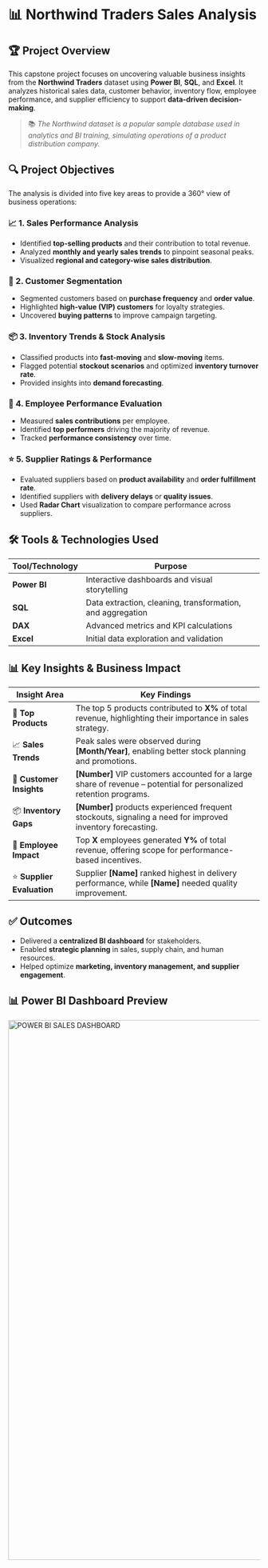 # 📊 Northwind Traders Sales Analysis

## 🏆 Project Overview

This capstone project focuses on uncovering valuable business insights from the **Northwind Traders** dataset using **Power BI**, **SQL**, and **Excel**. It analyzes historical sales data, customer behavior, inventory flow, employee performance, and supplier efficiency to support **data-driven decision-making**.

> 📚 *The Northwind dataset is a popular sample database used in analytics and BI training, simulating operations of a product distribution company.*



## 🔍 Project Objectives

The analysis is divided into five key areas to provide a 360° view of business operations:

### 📈 1. Sales Performance Analysis

* Identified **top-selling products** and their contribution to total revenue.
* Analyzed **monthly and yearly sales trends** to pinpoint seasonal peaks.
* Visualized **regional and category-wise sales distribution**.

### 🎯 2. Customer Segmentation

* Segmented customers based on **purchase frequency** and **order value**.
* Highlighted **high-value (VIP) customers** for loyalty strategies.
* Uncovered **buying patterns** to improve campaign targeting.

### 📦 3. Inventory Trends & Stock Analysis

* Classified products into **fast-moving** and **slow-moving** items.
* Flagged potential **stockout scenarios** and optimized **inventory turnover rate**.
* Provided insights into **demand forecasting**.

### 🏅 4. Employee Performance Evaluation

* Measured **sales contributions** per employee.
* Identified **top performers** driving the majority of revenue.
* Tracked **performance consistency** over time.

### ⭐ 5. Supplier Ratings & Performance

* Evaluated suppliers based on **product availability** and **order fulfillment rate**.
* Identified suppliers with **delivery delays** or **quality issues**.
* Used **Radar Chart** visualization to compare performance across suppliers.



## 🛠️ Tools & Technologies Used

| Tool/Technology | Purpose                                                    |
| --------------- | ---------------------------------------------------------- |
| **Power BI**    | Interactive dashboards and visual storytelling             |
| **SQL**         | Data extraction, cleaning, transformation, and aggregation |
| **DAX**         | Advanced metrics and KPI calculations                      |
| **Excel**       | Initial data exploration and validation                    |



## 📊 Key Insights & Business Impact

| Insight Area              | Key Findings                                                                                                        |
| ------------------------- | ------------------------------------------------------------------------------------------------------------------- |
| 🚀 **Top Products**       | The top 5 products contributed to **X%** of total revenue, highlighting their importance in sales strategy.         |
| 📈 **Sales Trends**       | Peak sales were observed during **\[Month/Year]**, enabling better stock planning and promotions.                   |
| 🏅 **Customer Insights**  | **\[Number]** VIP customers accounted for a large share of revenue – potential for personalized retention programs. |
| 📦 **Inventory Gaps**     | **\[Number]** products experienced frequent stockouts, signaling a need for improved inventory forecasting.         |
| 🎯 **Employee Impact**    | Top **X** employees generated **Y%** of total revenue, offering scope for performance-based incentives.             |
| ⭐ **Supplier Evaluation** | Supplier **\[Name]** ranked highest in delivery performance, while **\[Name]** needed quality improvement.          |



## ✅ Outcomes

* Delivered a **centralized BI dashboard** for stakeholders.
* Enabled **strategic planning** in sales, supply chain, and human resources.
* Helped optimize **marketing, inventory management, and supplier engagement**.
  
## 📊 Power BI Dashboard Preview

<img width="1920" height="1080" alt="POWER BI SALES DASHBOARD" src="https://github.com/user-attachments/assets/dd983a98-5a90-47e7-baf5-2ef7bf372817" />



